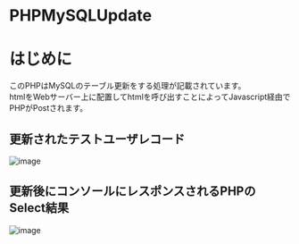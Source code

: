 # PHPMySQLUpdate

# はじめに
このPHPはMySQLのテーブル更新をする処理が記載されています。  
htmlをWebサーバー上に配置してhtmlを呼び出すことによってJavascript経由でPHPがPostされます。

## 更新されたテストユーザレコード
![image](https://user-images.githubusercontent.com/79146720/124809939-aa98d600-df9b-11eb-9c76-3da79cb25ec3.png)

## 更新後にコンソールにレスポンスされるPHPのSelect結果
![image](https://user-images.githubusercontent.com/79146720/124810052-d2883980-df9b-11eb-94b1-7350e2d81dbc.png)
